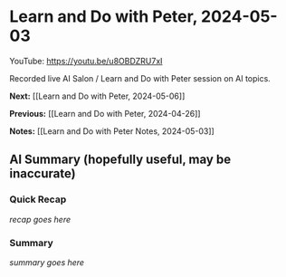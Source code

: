 # Learn and Do with Peter, 2024-05-03

YouTube: <https://youtu.be/u8OBDZRU7xI>

Recorded live AI Salon / Learn and Do with Peter session on AI topics.

**Next:** [[Learn and Do with Peter, 2024-05-06]]

**Previous:** [[Learn and Do with Peter, 2024-04-26]]

**Notes:** [[Learn and Do with Peter Notes, 2024-05-03]]

## AI Summary (hopefully useful, may be inaccurate)

### Quick Recap

_recap goes here_
### Summary

_summary goes here_

